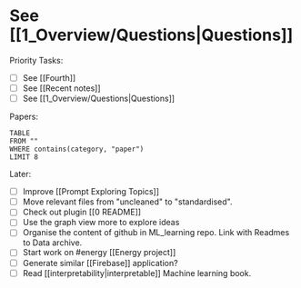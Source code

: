 # See [[1_Overview/Questions|Questions]]


Priority Tasks:
- [ ] See [[Fourth]]
- [ ] See [[Recent notes]]
- [ ] See [[1_Overview/Questions|Questions]]

Papers:
```dataview
TABLE
FROM ""
WHERE contains(category, "paper")
LIMIT 8
```

Later:
- [ ] Improve [[Prompt Exploring Topics]]
- [ ] Move relevant files from "uncleaned" to "standardised".
- [ ] Check out plugin [[0 README]]
- [ ] Use the graph view more to explore ideas
- [ ] Organise the content of github in ML_learning repo. Link with Readmes to Data archive.
- [ ] Start work on #energy [[Energy project]]
- [ ] Generate similar [[Firebase]] application?
- [ ] Read [[interpretability|interpretable]] Machine learning book.